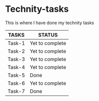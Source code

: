 # Technity-tasks
This is where I have done my technity tasks

| TASKS | STATUS |
| ---------------- | ---------------- |
| Task-1 | Yet to complete |
| Task-2 | Yet to complete |
| Task-3 | Yet to complete |
| Task-4 | Yet to complete |
| Task-5 | Done |
| Task-6 | Yet to complete |
| Task-7 | Done |
